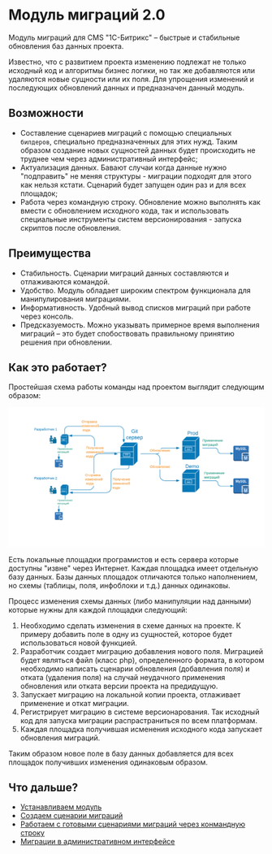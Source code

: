 Модуль миграций 2.0
===============

Модуль миграций для CMS "1С-Битрикс" – быстрые и стабильные обновления баз данных проекта.

Известно, что с развитием проекта изменению подлежат не только исходный код и алгоритмы бизнес логики, но так же добавляются или удаляются новые сущности или их поля. Для упрощения изменений и последующих обновлений данных и предназначен данный модуль.

## Возможности

* Составление сценариев миграций с помощью специальных ```билдеров```, специально предназначенных для этих нужд. Таким образом создание новых сущностей данных будет происходить не труднее чем через административный интерфейс;
* Актуализация данных. Бавают случаи когда данные нужно "подправить" не меняя структуры - миграции подходят для этого как нельзя кстати. Сценарий будет запущен один раз и для всех площадок;
* Работа через командную строку. Обновление можно выполнять как вмести с обновлением исходного кода, так и использовать специальные инструменты систем версионирования - запуска скриптов после обновления.

## Преимущества

* Стабильность. Сценарии миграций данных составляются и отлаживаются командой.
* Удобство. Модуль обладает широким спектром функционала для манипулирования миграциями.
* Информативность. Удобный вывод списков миграций при работе через консоль.
* Предсказуемость. Можно указывать примерное время выполнения миграций – это будет спобоствовать правильному принятию решения при обновлении.

## Как это работает?

Простейшая схема работы команды над проектом выглядит следующим образом:

![Схема работы над проектом](docs/img/project_state.png)

Есть локальные площадки програмистов и есть сервера которые доступны "извне" через Интернет. Каждая площадка имеет отдельную базу данных. Базы данных площадок отличаются только наполнением, но схемы (таблицы, поля, инфоблоки и т.д.) данных одинаковы.

Процесс изменения схемы данных (либо манипуляции над данными) которые нужны для каждой площадки следующий:

1. Необходимо сделать изменения в схеме данных на проекте. К примеру добавить поле в одну из сущностей, которое будет использоваться новой функцией.
2. Разработчик создает миграцию добавления нового поля. Миграцией будет являться файл (класс php), определенного формата, в котором необходимо написать сценарии обновления (добавления поля) и отката (удаления поля) на случай неудачного применения обновления или отката версии проекта на предидущую.
3. Запускает миграцию на локальной копии проекта, отлаживает применение и откат миграции.
4. Регистрирует миграцию в системе версионарования. Так исходный код для запуска миграции распрастраниться по всем платформам.
5. Каждая площадка получившая исменения исходного кода запускает обновления миграций.

Таким образом новое поле в базу данных добавляется для всех площадок получивших изменения одинаковым образом.

## Что дальше?

* [Устанавливаем модуль](docs/setup.md)
* [Создаем сценарии миграций](docs/scripts.md)
* [Работаем с готовыми сценариями миграций через конмандную строку](docs/cli.md)
* [Миграции в административном интерфейсе](docs/web.md)
